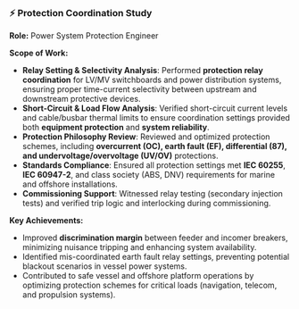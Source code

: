 ### ⚡ Protection Coordination Study  
**Role:** Power System Protection Engineer  

**Scope of Work:**  
- **Relay Setting & Selectivity Analysis**: Performed **protection relay coordination** for LV/MV switchboards and power distribution systems, ensuring proper time-current selectivity between upstream and downstream protective devices.  
- **Short-Circuit & Load Flow Analysis**: Verified short-circuit current levels and cable/busbar thermal limits to ensure coordination settings provided both **equipment protection** and **system reliability**.  
- **Protection Philosophy Review**: Reviewed and optimized protection schemes, including **overcurrent (OC), earth fault (EF), differential (87), and undervoltage/overvoltage (UV/OV)** protections.  
- **Standards Compliance**: Ensured all protection settings met **IEC 60255**, **IEC 60947-2**, and class society (ABS, DNV) requirements for marine and offshore installations.  
- **Commissioning Support**: Witnessed relay testing (secondary injection tests) and verified trip logic and interlocking during commissioning.  

**Key Achievements:**  
- Improved **discrimination margin** between feeder and incomer breakers, minimizing nuisance tripping and enhancing system availability.  
- Identified mis-coordinated earth fault relay settings, preventing potential blackout scenarios in vessel power systems.  
- Contributed to safe vessel and offshore platform operations by optimizing protection schemes for critical loads (navigation, telecom, and propulsion systems).  
